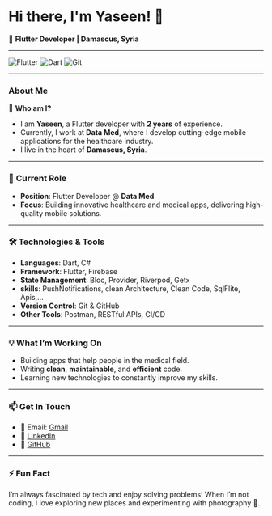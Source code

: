 # Hi there, I'm Yaseen! 👋

🚀 **Flutter Developer | Damascus, Syria**

---

![Flutter](https://img.shields.io/badge/Flutter-02569B?style=for-the-badge&logo=flutter&logoColor=white)
![Dart](https://img.shields.io/badge/Dart-0175C2?style=for-the-badge&logo=dart&logoColor=white)
![Git](https://img.shields.io/badge/Git-F05032?style=for-the-badge&logo=git&logoColor=white)

---

### About Me

🎯 **Who am I?**
- I am **Yaseen**, a Flutter developer with **2 years** of experience.
- Currently, I work at **Data Med**, where I develop cutting-edge mobile applications for the healthcare industry.
- I live in the heart of **Damascus, Syria**.

---

### 💼 **Current Role**
- **Position**: Flutter Developer @ **Data Med**
- **Focus**: Building innovative healthcare and medical apps, delivering high-quality mobile solutions.

---

### 🛠️ **Technologies & Tools**
- **Languages**: Dart, C#
- **Framework**: Flutter, Firebase
- **State Management**: Bloc, Provider, Riverpod, Getx
- **skills**: PushNotifications, clean Architecture, Clean Code, SqlFlite, Apis,... 
- **Version Control**: Git & GitHub
- **Other Tools**: Postman, RESTful APIs, CI/CD

---

### 💡 **What I’m Working On**
- Building apps that help people in the medical field.
- Writing **clean**, **maintainable**, and **efficient** code.
- Learning new technologies to constantly improve my skills.

---

### 📫 **Get In Touch**
- 📧 Email: [Gmail](yaseenmattar55@gmail.com)
- 💼 [LinkedIn](https://www.linkedin.com/in/yassen-matar-aa1199258/)
- 🐙 [GitHub](https://github.com/Yassen-matar)

---

### ⚡ **Fun Fact**
I’m always fascinated by tech and enjoy solving problems! When I’m not coding, I love exploring new places and experimenting with photography 📸.
